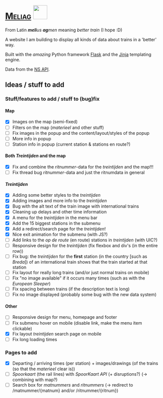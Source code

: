 # <span style="font-variant: small-caps;">[Meliag](https://www.gijs6.nl/meliag)</span> <img src="https://www.gijs6.nl/static/meliag/Loogootje.svg" width=45>

From Latin ***meli**us **ag**men* meaning *better train* (I hope :D)

A website I am building to display all kinds of data about trains in a 'better' way.

Built with the *amazing* Python framework [Flask](https://github.com/pallets/flask) and the [Jinja](https://github.com/pallets/jinja) templating engine.

Data from the [NS API](https://apiportal.ns.nl/).

## Ideas / stuff to add

### Stuff/features to add / stuff to (bug)fix

#### Map

- [x] Images on the map (semi-fixed)
- [ ] Filters on the map (*materieel* and other stuff)
- [ ] Fix images in the popup and the content/layout/styles of the popup
- [ ] More info in popup
- [ ] Station info in popup (current station & stations en route?)

#### Both *Treintijden* **and** the map

- [x] Fix and combine the *ritnummer*-data for the *treintijden* and the map!!!
- [ ] Fix thread bug *ritnummer*-data and just the ritnumdata in general

#### *Treintijden*

- [x] Adding some better styles to the *treintijden*
- [x] Adding images and more info to the *treintijden*
- [x] Bug with the alt text of the train image with international trains
- [x] Cleaning up delays and other time information
- [x] A menu for the *treintijden* in the menu bar
- [x] Add the 15 biggest stations in the submenu
- [x] Add a redirect/search page for the *treintijden*!
- [x] Nice exit animation for the submenu (with JS?)
- [ ] Add links to the *op de route* (en route) stations in *treintijden* (with UIC?)
- [ ] Responsive design for the *treintijden* (fix flexbox and div's (in the entire row))
- [ ] Fix bug: the *treintijden* for the **first** station (in the country [such as *Breda*]) of an international train
  shows that the train started at that station
- [ ] Fix layout for really long trains (and/or just normal trains on mobile)
- [ ] Fix "no image available" if it occurs many times (such as with the *European Sleeper*)
- [ ] Fix spacing between trains (if the description text is long)
- [ ] Fix no image displayed (probably some bug with the new data system)

#### Other

- [ ] Responsive design for menu, homepage and footer
- [ ] Fix submenu hover on mobile (disable link, make the menu item clickable)
- [x] Fix layout *treintijden* search page on mobile
- [ ] Fix long loading times

### Pages to add

- [x] Departing / arriving times (per station) + images/drawings (of the trains (so that the *materieel* clear is))
- [ ] *Spoorkaart* (the rail lines) with *SpoorKaart API* (+ disruptions?) (-> combining with map?)
- [ ] Search box for *matnummers* and *ritnummers* (-> redirect to /matnummer/{matnum} and/or /ritnummer/{ritnum})

